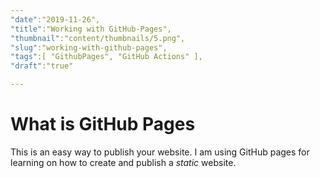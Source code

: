 ```yaml
---
"date":"2019-11-26",
"title":"Working with GitHub-Pages",
"thumbnail":"content/thumbnails/5.png",
"slug":"working-with-github-pages",
"tags":[ "GithubPages", "GitHub Actions" ],
"draft":"true"

---
```


# What is GitHub Pages

This is an easy way to publish your website. I am using GitHub pages for learning on how to create and publish a *static* website. 
